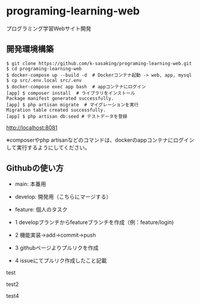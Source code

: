 # programing-learning-web
プログラミング学習Webサイト開発

## 開発環境構築

```
$ git clone https://github.com/k-sasaking/programing-learning-web.git
$ cd programing-learning-web
$ docker-compose up --build -d  # Dockerコンテナ起動 -> web, app, mysql
$ cp src/.env.local src/.env
$ docker-compose exec app bash  # appコンテナにログイン
[app] $ composer install  # ライブラリをインストール
Package manifest generated successfully.
[app] $ php artisan migrate  # マイグレーションを実行
Migration table created successfully.
[app] $ php artisan db:seed # テストデータを登録
```

[http://localhost:8081](http://localhost:8081)


※composerやphp artisanなどのコマンドは、dockerのappコンテナにログインして実行するようにしてください。

## Githubの使い方

- main: 本番用
- develop: 開発用（こちらにマージする）
- feature: 個人のタスク


- 1 developブランチからfeatureブランチを作成（例：feature/login)
- 2 機能実装->add->commit->push
- 3 githubページよりプルリクを作成
- 4 issueにてプルリク作成したこと記載

test

test2

test4